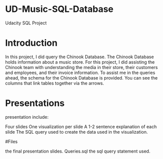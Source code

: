 # UD-Music-SQL-Database
Udacity SQL Project 

# Introduction
In this project, I did query the Chinook Database. The Chinook Database holds information about a music store. For this project, I did assisting the Chinook team with understanding the media in their store, their customers and employees, and their invoice information. To assist me in the queries ahead, the schema for the Chinook Database is provided. You can see the columns that link tables together via the arrows.

# Presentations
 presentation include:

Four slides
One visualization per slide
A 1-2 sentence explanation of each slide
The SQL query used to create the data used in the visualization.

#Files

the final presentation slides.
Queries.sql the sql query statement used.
